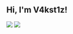 ## Hi, I'm V4kst1z!

<p>
  <img src="https://github-readme-stats-mrdulin.vercel.app/api?username=v4kst1z&show_icons=true&hide_border=true&hide=prs&theme=buefy">
  <img src="https://github-readme-stats.vercel.app/api/top-langs/?username=v4kst1z&layout=compact&hide_border=true&theme=buefy&show_icons=true&exclude_repo=v4kst1z.github.io">
</p>

